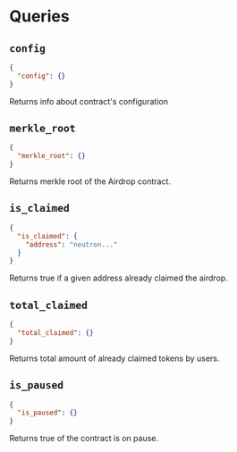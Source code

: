 # Queries

## `config`

```json
{
  "config": {}
}
```

Returns info about contract's configuration

## `merkle_root`

```json
{
  "merkle_root": {}
}
```

Returns merkle root of the Airdrop contract.

## `is_claimed`

```json
{
  "is_claimed": {
    "address": "neutron..."
  }
}
```

Returns true if a given address already claimed the airdrop.

## `total_claimed`

```json
{
  "total_claimed": {}
}
```

Returns total amount of already claimed tokens by users.

## `is_paused`

```json
{
  "is_paused": {}
}
```

Returns true of the contract is on pause.